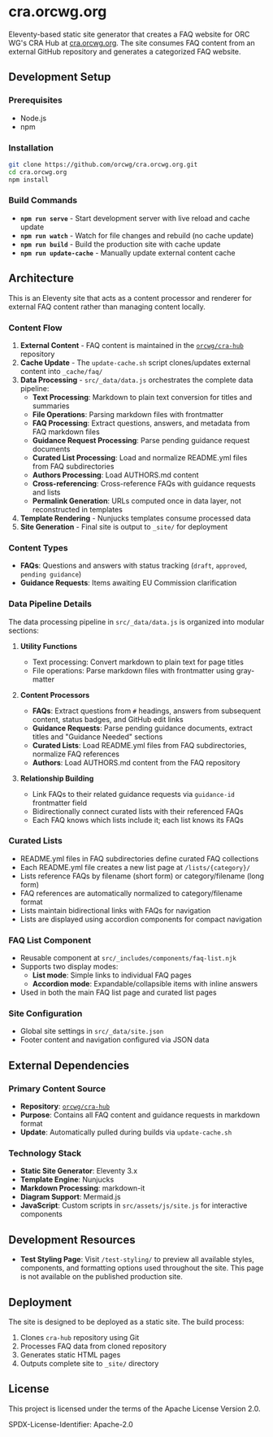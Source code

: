 # cra.orcwg.org

Eleventy-based static site generator that creates a FAQ website for ORC WG's CRA Hub at [cra.orcwg.org](https://cra.orcwg.org/). The site consumes FAQ content from an external GitHub repository and generates a categorized FAQ website.

## Development Setup

### Prerequisites

- Node.js
- npm

### Installation

```bash
git clone https://github.com/orcwg/cra.orcwg.org.git
cd cra.orcwg.org
npm install
```

### Build Commands

- **`npm run serve`** - Start development server with live reload and cache update
- **`npm run watch`** - Watch for file changes and rebuild (no cache update)
- **`npm run build`** - Build the production site with cache update
- **`npm run update-cache`** - Manually update external content cache

## Architecture

This is an Eleventy site that acts as a content processor and renderer for external FAQ content rather than managing content locally.

### Content Flow

1. **External Content** - FAQ content is maintained in the [`orcwg/cra-hub`](https://github.com/orcwg/cra-hub) repository
2. **Cache Update** - The `update-cache.sh` script clones/updates external content into `_cache/faq/`
3. **Data Processing** - `src/_data/data.js` orchestrates the complete data pipeline:
   - **Text Processing**: Markdown to plain text conversion for titles and summaries
   - **File Operations**: Parsing markdown files with frontmatter
   - **FAQ Processing**: Extract questions, answers, and metadata from FAQ markdown files
   - **Guidance Request Processing**: Parse pending guidance request documents
   - **Curated List Processing**: Load and normalize README.yml files from FAQ subdirectories
   - **Authors Processing**: Load AUTHORS.md content
   - **Cross-referencing**: Cross-reference FAQs with guidance requests and lists
   - **Permalink Generation**: URLs computed once in data layer, not reconstructed in templates
4. **Template Rendering** - Nunjucks templates consume processed data
5. **Site Generation** - Final site is output to `_site/` for deployment

### Content Types

- **FAQs**: Questions and answers with status tracking (`draft`, `approved`, `pending guidance`)
- **Guidance Requests**: Items awaiting EU Commission clarification

### Data Pipeline Details

The data processing pipeline in `src/_data/data.js` is organized into modular sections:

1. **Utility Functions**
   - Text processing: Convert markdown to plain text for page titles
   - File operations: Parse markdown files with frontmatter using gray-matter

2. **Content Processors**
   - **FAQs**: Extract questions from `#` headings, answers from subsequent content, status badges, and GitHub edit links
   - **Guidance Requests**: Parse pending guidance documents, extract titles and "Guidance Needed" sections
   - **Curated Lists**: Load README.yml files from FAQ subdirectories, normalize FAQ references
   - **Authors**: Load AUTHORS.md content from the FAQ repository

3. **Relationship Building**
   - Link FAQs to their related guidance requests via `guidance-id` frontmatter field
   - Bidirectionally connect curated lists with their referenced FAQs
   - Each FAQ knows which lists include it; each list knows its FAQs

### Curated Lists

- README.yml files in FAQ subdirectories define curated FAQ collections
- Each README.yml file creates a new list page at `/lists/{category}/`
- Lists reference FAQs by filename (short form) or category/filename (long form)
- FAQ references are automatically normalized to category/filename format
- Lists maintain bidirectional links with FAQs for navigation
- Lists are displayed using accordion components for compact navigation

### FAQ List Component

- Reusable component at `src/_includes/components/faq-list.njk`
- Supports two display modes:
  - **List mode**: Simple links to individual FAQ pages
  - **Accordion mode**: Expandable/collapsible items with inline answers
- Used in both the main FAQ list page and curated list pages

### Site Configuration

- Global site settings in `src/_data/site.json`
- Footer content and navigation configured via JSON data

## External Dependencies

### Primary Content Source

- **Repository**: [`orcwg/cra-hub`](https://github.com/orcwg/cra-hub)
- **Purpose**: Contains all FAQ content and guidance requests in markdown format
- **Update**: Automatically pulled during builds via `update-cache.sh`

### Technology Stack

- **Static Site Generator**: Eleventy 3.x
- **Template Engine**: Nunjucks
- **Markdown Processing**: markdown-it
- **Diagram Support**: Mermaid.js
- **JavaScript**: Custom scripts in `src/assets/js/site.js` for interactive components

## Development Resources

- **Test Styling Page**: Visit `/test-styling/` to preview all available styles, components, and formatting options used throughout the site. This page is not available on the published production site.

## Deployment

The site is designed to be deployed as a static site. The build process:

1. Clones `cra-hub` repository using Git
2. Processes FAQ data from cloned repository
3. Generates static HTML pages
4. Outputs complete site to `_site/` directory

## License

This project is licensed under the terms of the Apache License Version 2.0.

SPDX-License-Identifier: Apache-2.0
